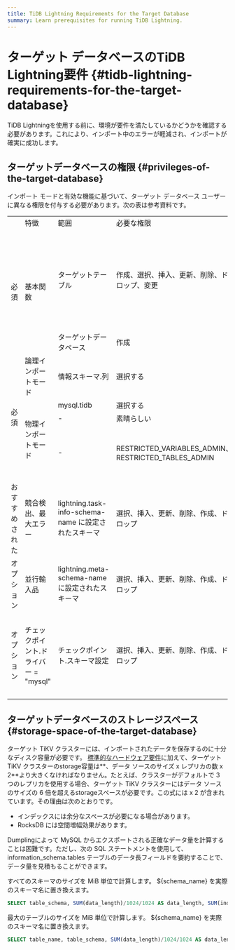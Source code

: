 ```yaml
---
title: TiDB Lightning Requirements for the Target Database
summary: Learn prerequisites for running TiDB Lightning.
---
```


# ターゲット データベースのTiDB Lightning要件 {#tidb-lightning-requirements-for-the-target-database}

TiDB Lightningを使用する前に、環境が要件を満たしているかどうかを確認する必要があります。これにより、インポート中のエラーが軽減され、インポートが確実に成功します。

## ターゲットデータベースの権限 {#privileges-of-the-target-database}

インポート モードと有効な機能に基づいて、ターゲット データベース ユーザーに異なる権限を付与する必要があります。次の表は参考資料です。

<table><tr><td></td><td>特徴</td><td>範囲</td><td>必要な権限</td><td>備考</td></tr><tr><td rowspan="2">必須</td><td rowspan="2">基本関数</td><td>ターゲットテーブル</td><td>作成、選択、挿入、更新、削除、ドロップ、変更</td><td>DROP は、tidb-lightning-ctl がcheckpoint-destroy-all コマンドを実行する場合にのみ必要です。</td></tr><tr><td>ターゲットデータベース</td><td>作成</td><td></td></tr><tr><td rowspan="4">必須</td><td>論理インポートモード</td><td>情報スキーマ.列</td><td>選択する</td><td></td></tr><tr><td rowspan="3">物理インポートモード</td><td>mysql.tidb</td><td>選択する</td><td></td></tr><tr><td>-</td><td>素晴らしい</td><td></td></tr><tr><td>-</td><td> RESTRICTED_VARIABLES_ADMIN、RESTRICTED_TABLES_ADMIN</td><td>ターゲット TiDB が SEM を有効にする場合に必要</td></tr><tr><td>おすすめされた</td><td>競合検出、最大エラー</td><td>lightning.task-info-schema-name に設定されたスキーマ</td><td>選択、挿入、更新、削除、作成、ドロップ</td><td>必要ない場合は、値を「」に設定する必要があります。</td></tr><tr><td>オプション</td><td>並行輸入品</td><td>lightning.meta-schema-name に設定されたスキーマ</td><td>選択、挿入、更新、削除、作成、ドロップ</td><td>必要ない場合は、値を「」に設定する必要があります。</td></tr><tr><td>オプション</td><td>チェックポイント.ドライバー = &quot;mysql&quot;</td><td>チェックポイント.スキーマ設定</td><td>選択、挿入、更新、削除、作成、ドロップ</td><td>チェックポイント情報がファイルではなくデータベースに保存される場合に必要です</td></tr></table>

## ターゲットデータベースのストレージスペース {#storage-space-of-the-target-database}

ターゲット TiKV クラスターには、インポートされたデータを保存するのに十分なディスク容量が必要です。 [標準的なハードウェア要件](/hardware-and-software-requirements.md)に加えて、ターゲット TiKV クラスターのstorage容量は**、データ ソースのサイズ x レプリカの数 x 2**より大きくなければなりません。たとえば、クラスターがデフォルトで 3 つのレプリカを使用する場合、ターゲット TiKV クラスターにはデータ ソースのサイズの 6 倍を超えるstorageスペースが必要です。この式には x 2 が含まれています。その理由は次のとおりです。

-   インデックスには余分なスペースが必要になる場合があります。
-   RocksDB には空間増幅効果があります。

Dumplingによって MySQL からエクスポートされる正確なデータ量を計算することは困難です。ただし、次の SQL ステートメントを使用して、information_schema.tables テーブルのデータ長フィールドを要約することで、データ量を見積もることができます。

すべてのスキーマのサイズを MiB 単位で計算します。 ${schema_name} を実際のスキーマ名に置き換えます。

```sql
SELECT table_schema, SUM(data_length)/1024/1024 AS data_length, SUM(index_length)/1024/1024 AS index_length, SUM(data_length+index_length)/1024/1024 AS sum FROM information_schema.tables WHERE table_schema = "${schema_name}" GROUP BY table_schema;
```

最大のテーブルのサイズを MiB 単位で計算します。 ${schema_name} を実際のスキーマ名に置き換えます。


```sql
SELECT table_name, table_schema, SUM(data_length)/1024/1024 AS data_length, SUM(index_length)/1024/1024 AS index_length,sum(data_length+index_length)/1024/1024 AS sum FROM information_schema.tables WHERE table_schema = "${schema_name}" GROUP BY table_name,table_schema ORDER BY sum DESC LIMIT 5;
```
